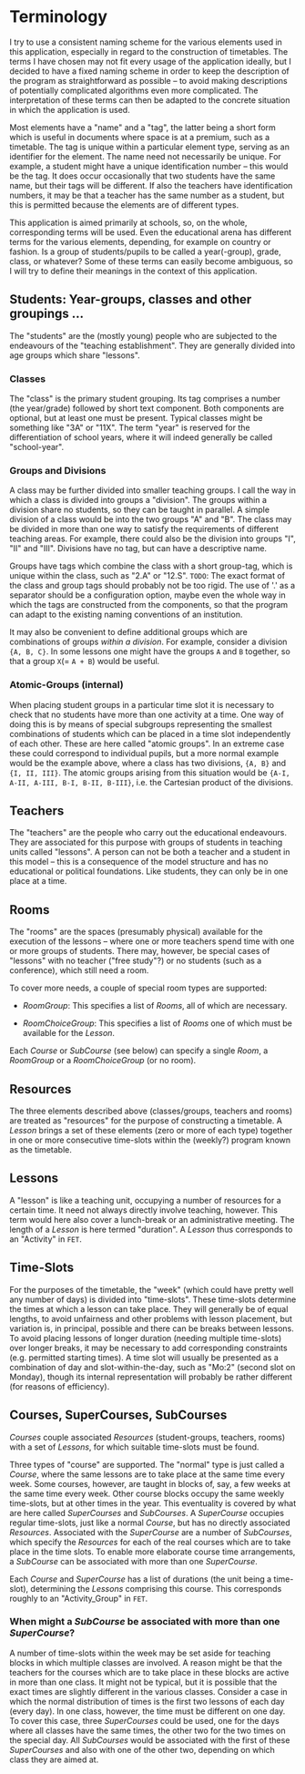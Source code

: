 # Terminology

I try to use a consistent naming scheme for the various elements used in this application, especially in regard to the construction of timetables. The terms I have chosen may not fit every usage of the application ideally, but I decided to have a fixed naming scheme in order to keep the description of the program as straightforward as possible – to avoid making descriptions of potentially complicated algorithms even more complicated. The interpretation of these terms can then be adapted to the concrete situation in which the application is used.

Most elements have a "name" and a "tag", the latter being a short form which is useful in documents where space is at a premium, such as a timetable. The tag is unique within a particular element type, serving as an identifier for the element. The name need not necessarily be unique. For example, a student might have a unique identification number – this would be the tag. It does occur occasionally that two students have the same name, but their tags will be different. If also the teachers have identification numbers, it may be that a teacher has the same number as a student, but this is permitted because the elements are of different types.

This application is aimed primarily at schools, so, on the whole, corresponding terms will be used. Even the educational arena has different terms for the various elements, depending, for example on country or fashion. Is a group of students/pupils to be called a year(-group), grade, class, or whatever? Some of these terms can easily become ambiguous, so I will try to define their meanings in the context of this application.

## Students: Year-groups, classes and other groupings ...

The "students" are the (mostly young) people who are subjected to the endeavours of the "teaching establishment". They are generally divided into age groups which share "lessons".

### Classes

The "class" is the primary student grouping. Its tag comprises a number (the year/grade) followed by short text component. Both components are optional, but at least one must be present. Typical classes might be something like "3A" or "11X". The term "year" is reserved for the differentiation of school years, where it will indeed generally be called "school-year".

### Groups and Divisions

A class may be further divided into smaller teaching groups. I call the way in which a class is divided into groups a "division". The groups within a division share no students, so they can be taught in parallel. A simple division of a class would be into the two groups "A" and "B". The class may be divided in more than one way to satisfy the requirements of different teaching areas. For example, there could also be the division into groups "I", "II" and "III". Divisions have no tag, but can have a descriptive name.

Groups have tags which combine the class with a short group-tag, which is unique within the class, such as "2.A" or "12.S". `TODO`: The exact format of the class and group tags should probably not be too rigid. The use of '.' as a separator should be a configuration option, maybe even the whole way in which the tags are constructed from the components, so that the program can adapt to the existing naming conventions of an institution.

It may also be convenient to define additional groups which are combinations of groups *within a division*. For example, consider a division `{A, B, C}`. In some lessons one might have the groups `A` and `B` together, so that a group `X`(= `A + B`) would be useful.

### Atomic-Groups (internal)

When placing student groups in a particular time slot it is necessary to check that no students have more than one activity at a time. One way of doing this is by means of special subgroups representing the smallest combinations of students which can be placed in a time slot independently of each other. These are here called "atomic groups". In an extreme case these could correspond to individual pupils, but a more normal example would be the example above, where a class has two divisions, `{A, B}` and `{I, II, III}`. The atomic groups arising from this situation would be `{A-I, A-II, A-III, B-I, B-II, B-III}`, i.e. the Cartesian product of the divisions.

## Teachers

The "teachers" are the people who carry out the educational endeavours. They are associated for this purpose with groups of students in teaching units called "lessons". A person can not be both a teacher and a student in this model – this is a consequence of the model structure and has no educational or political foundations. Like students, they can only be in one place at a time.

## Rooms

The "rooms" are the spaces (presumably physical) available for the execution of the lessons – where one or more teachers spend time with one or more groups of students. There may, however, be special cases of "lessons" with no teacher ("free study"?) or no students (such as a conference), which still need a room.

To cover more needs, a couple of special room types are supported:

 - *RoomGroup*: This specifies a list of _Rooms_, all of which are necessary.

 - *RoomChoiceGroup*: This specifies a list of _Rooms_ one of which must be available for the _Lesson_.

 Each _Course_ or _SubCourse_ (see below) can specify a single _Room_, a _RoomGroup_ or a _RoomChoiceGroup_ (or no room).

## Resources

The three elements described above (classes/groups, teachers and rooms) are treated as "resources" for the purpose of constructing a timetable. A _Lesson_ brings a set of these elements (zero or more of each type) together in one or more consecutive time-slots within the (weekly?) program known as the timetable.

## Lessons

A "lesson" is like a teaching unit, occupying a number of resources for a certain time. It need not always directly involve teaching, however. This term would here also cover a lunch-break or an administrative meeting. The length of a _Lesson_ is here termed "duration". A _Lesson_ thus corresponds to an "Activity" in `FET`.

## Time-Slots

For the purposes of the timetable, the "week" (which could have pretty well any number of days) is divided into "time-slots". These time-slots determine the times at which a lesson can take place. They will generally be of equal lengths, to avoid unfairness and other problems with lesson placement, but variation is, in principal, possible and there can be breaks between lessons. To avoid placing lessons of longer duration (needing multiple time-slots) over longer breaks, it may be necessary to add corresponding constraints (e.g. permitted starting times). A time slot will usually be presented as a combination of day and slot-within-the-day, such as "Mo:2" (second slot on Monday), though its internal representation will probably be rather different (for reasons of efficiency).

## Courses, SuperCourses, SubCourses

_Courses_ couple associated _Resources_ (student-groups, teachers, rooms) with a set of _Lessons_, for which suitable time-slots must be found.

Three types of "course" are supported. The "normal" type is just called a _Course_, where the same lessons are to take place at the same time every week. Some courses, however, are taught in blocks of, say, a few weeks at the same time every week. Other course blocks occupy the same weekly time-slots, but at other times in the year. This eventuality is covered by what are here called _SuperCourses_ and _SubCourses_. A _SuperCourse_ occupies regular time-slots, just like a normal _Course_, but has no directly associated _Resources_. Associated with the _SuperCourse_ are a number of _SubCourses_, which specify the _Resources_ for each of the real courses which are to take place in the time slots. To enable more elaborate course time arrangements, a _SubCourse_ can be associated with more than one _SuperCourse_.

Each _Course_ and _SuperCourse_ has a list of durations (the unit being a time-slot), determining the _Lessons_ comprising this course. This corresponds roughly to an "Activity_Group" in `FET`.

### When might a _SubCourse_ be associated with more than one _SuperCourse_?

A number of time-slots within the week may be set aside for teaching blocks in which multiple classes are involved. A reason might be that the teachers for the courses which are to take place in these blocks are active in more than one class. It might not be typical, but it is possible that the exact times are slightly different in the various classes. Consider a case in which the normal distribution of times is the first two lessons of each day (every day). In one class, however, the time must be different on one day. To cover this case, three _SuperCourses_ could be used, one for the days where all classes have the same times, the other two for the two times on the special day. All _SubCourses_ would be associated with the first of these _SuperCourses_ and also with one of the other two, depending on which class they are aimed at.

